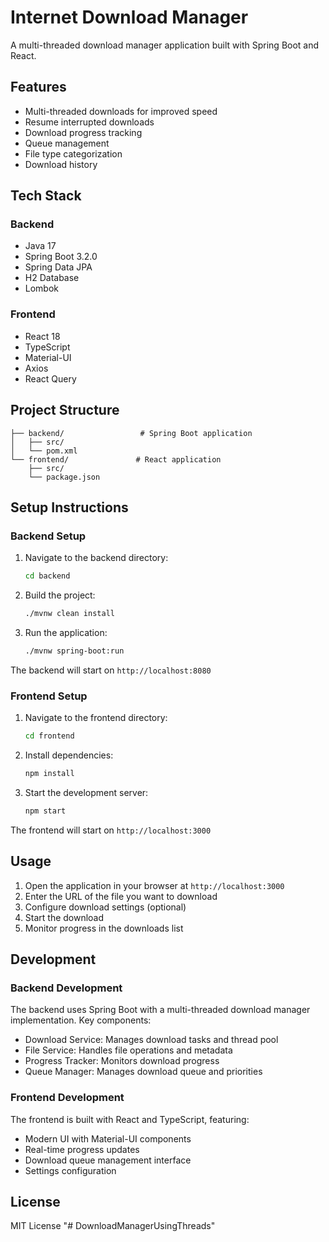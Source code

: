 # Internet Download Manager

A multi-threaded download manager application built with Spring Boot and React.

## Features

- Multi-threaded downloads for improved speed
- Resume interrupted downloads
- Download progress tracking
- Queue management
- File type categorization
- Download history

## Tech Stack

### Backend
- Java 17
- Spring Boot 3.2.0
- Spring Data JPA
- H2 Database
- Lombok

### Frontend
- React 18
- TypeScript
- Material-UI
- Axios
- React Query

## Project Structure

```
├── backend/                 # Spring Boot application
│   ├── src/
│   └── pom.xml
└── frontend/               # React application
    ├── src/
    └── package.json
```

## Setup Instructions

### Backend Setup

1. Navigate to the backend directory:
   ```bash
   cd backend
   ```

2. Build the project:
   ```bash
   ./mvnw clean install
   ```

3. Run the application:
   ```bash
   ./mvnw spring-boot:run
   ```

The backend will start on `http://localhost:8080`

### Frontend Setup

1. Navigate to the frontend directory:
   ```bash
   cd frontend
   ```

2. Install dependencies:
   ```bash
   npm install
   ```

3. Start the development server:
   ```bash
   npm start
   ```

The frontend will start on `http://localhost:3000`

## Usage

1. Open the application in your browser at `http://localhost:3000`
2. Enter the URL of the file you want to download
3. Configure download settings (optional)
4. Start the download
5. Monitor progress in the downloads list

## Development

### Backend Development
The backend uses Spring Boot with a multi-threaded download manager implementation. Key components:
- Download Service: Manages download tasks and thread pool
- File Service: Handles file operations and metadata
- Progress Tracker: Monitors download progress
- Queue Manager: Manages download queue and priorities

### Frontend Development
The frontend is built with React and TypeScript, featuring:
- Modern UI with Material-UI components
- Real-time progress updates
- Download queue management interface
- Settings configuration

## License

MIT License
"# DownloadManagerUsingThreads" 
